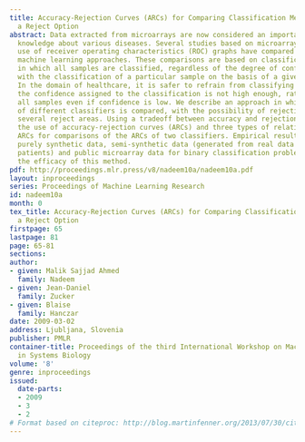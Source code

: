 ```yaml
---
title: Accuracy-Rejection Curves (ARCs) for Comparing Classification Methods with
  a Reject Option
abstract: Data extracted from microarrays are now considered an important source of
  knowledge about various diseases. Several studies based on microarray data and the
  use of receiver operating characteristics (ROC) graphs have compared supervised
  machine learning approaches. These comparisons are based on classification schemes
  in which all samples are classified, regardless of the degree of confidence associated
  with the classification of a particular sample on the basis of a given classifier.
  In the domain of healthcare, it is safer to refrain from classifying a sample if
  the confidence assigned to the classification is not high enough, rather than classifying
  all samples even if confidence is low. We describe an approach in which the performance
  of different classifiers is compared, with the possibility of rejection, based on
  several reject areas. Using a tradeoff between accuracy and rejection, we propose
  the use of accuracy-rejection curves (ARCs) and three types of relationship between
  ARCs for comparisons of the ARCs of two classifiers. Empirical results based on
  purely synthetic data, semi-synthetic data (generated from real data obtained from
  patients) and public microarray data for binary classification problems demonstrate
  the efficacy of this method.
pdf: http://proceedings.mlr.press/v8/nadeem10a/nadeem10a.pdf
layout: inproceedings
series: Proceedings of Machine Learning Research
id: nadeem10a
month: 0
tex_title: Accuracy-Rejection Curves (ARCs) for Comparing Classification Methods with
  a Reject Option
firstpage: 65
lastpage: 81
page: 65-81
sections: 
author:
- given: Malik Sajjad Ahmed
  family: Nadeem
- given: Jean-Daniel
  family: Zucker
- given: Blaise
  family: Hanczar
date: 2009-03-02
address: Ljubljana, Slovenia
publisher: PMLR
container-title: Proceedings of the third International Workshop on Machine Learning
  in Systems Biology
volume: '8'
genre: inproceedings
issued:
  date-parts:
  - 2009
  - 3
  - 2
# Format based on citeproc: http://blog.martinfenner.org/2013/07/30/citeproc-yaml-for-bibliographies/
---
```

